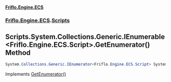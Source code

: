 #### [Friflo.Engine.ECS](index.md#'index')
### [Friflo.Engine.ECS](Friflo.Engine.ECS.md#'Friflo.Engine.ECS').[Scripts](Scripts.md#'Friflo.Engine.ECS.Scripts')

## Scripts.System.Collections.Generic.IEnumerable<Friflo.Engine.ECS.Script>.GetEnumerator() Method

```csharp
System.Collections.Generic.IEnumerator<Friflo.Engine.ECS.Script> System.Collections.Generic.IEnumerable<Friflo.Engine.ECS.Script>.GetEnumerator();
```

Implements [GetEnumerator()](https://docs.microsoft.com/en-us/dotnet/api/System.Collections.Generic.IEnumerable-1.GetEnumerator#'System.Collections.Generic.IEnumerable`1.GetEnumerator')